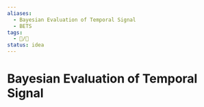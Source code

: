 ```yaml
---
aliases:
  - Bayesian Evaluation of Temporal Signal
  - BETS
tags:
  - 📝/🌱
status: idea
---
```


# Bayesian Evaluation of Temporal Signal